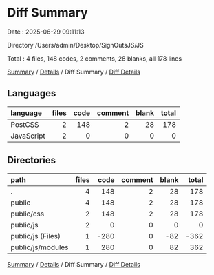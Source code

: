 # Diff Summary

Date : 2025-06-29 09:11:13

Directory /Users/admin/Desktop/SignOutsJS/JS

Total : 4 files,  148 codes, 2 comments, 28 blanks, all 178 lines

[Summary](results.md) / [Details](details.md) / Diff Summary / [Diff Details](diff-details.md)

## Languages
| language | files | code | comment | blank | total |
| :--- | ---: | ---: | ---: | ---: | ---: |
| PostCSS | 2 | 148 | 2 | 28 | 178 |
| JavaScript | 2 | 0 | 0 | 0 | 0 |

## Directories
| path | files | code | comment | blank | total |
| :--- | ---: | ---: | ---: | ---: | ---: |
| . | 4 | 148 | 2 | 28 | 178 |
| public | 4 | 148 | 2 | 28 | 178 |
| public/css | 2 | 148 | 2 | 28 | 178 |
| public/js | 2 | 0 | 0 | 0 | 0 |
| public/js (Files) | 1 | -280 | 0 | -82 | -362 |
| public/js/modules | 1 | 280 | 0 | 82 | 362 |

[Summary](results.md) / [Details](details.md) / Diff Summary / [Diff Details](diff-details.md)